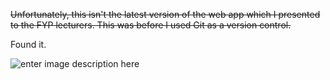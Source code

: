 ~~Unfortunately, this isn't the latest version of the web app which I presented to the FYP lecturers. This was before I used Git as a version control.~~

Found it.

![enter image description here](https://storage.googleapis.com/amirasyraf/src/img/rumahmy.png)
